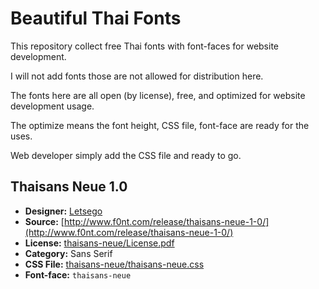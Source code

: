 # Beautiful Thai Fonts
This repository collect free Thai fonts with font-faces for website development.

I will not add fonts those are not allowed for distribution here.

The fonts here are all open (by license), free, and optimized for website development usage.

The optimize means the font height, CSS file, font-face are ready for the uses.

Web developer simply add the CSS file and ready to go.

## Thaisans Neue 1.0

- **Designer:** [Letsego](http://www.f0nt.com/author/letsego/)
- **Source:** [http://www.f0nt.com/release/thaisans-neue-1-0/](http://www.f0nt.com/release/thaisans-neue-1-0/)
- **License:** [thaisans-neue/License.pdf](thaisans-neue/License.pdf)
- **Category:** Sans Serif
- **CSS File:** [thaisans-neue/thaisans-neue.css](thaisans-neue/thaisans-neue.css)
- **Font-face:** `thaisans-neue`
